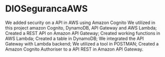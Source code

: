 # DIOSegurancaAWS
We added security on a API in AWS using Amazon Cognito
We utilized in this project amazon Cognito, DynamoDB, API Gateway and AWS Lambda;
Created a REST API on Amazon API Gateway;
Created working functions in AWS Lambda;
Created a table in DynamoDB;
We integrated the API Gateway with Lambda backend;
We utilized a tool in POSTMAN;
Created a Amazon Cognito Authoriser to a API REST in Amazon API Gateway.

